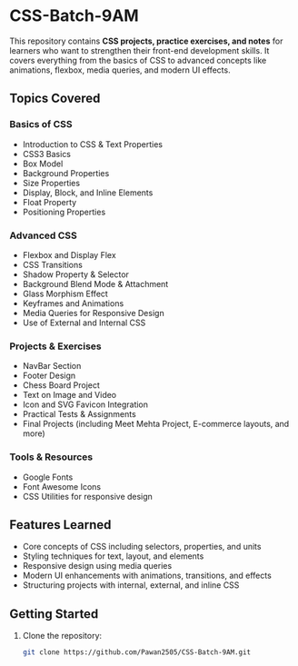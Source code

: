 # CSS-Batch-9AM

This repository contains **CSS projects, practice exercises, and notes** for learners who want to strengthen their front-end development skills. It covers everything from the basics of CSS to advanced concepts like animations, flexbox, media queries, and modern UI effects.

## Topics Covered

### Basics of CSS
- Introduction to CSS & Text Properties  
- CSS3 Basics  
- Box Model  
- Background Properties  
- Size Properties  
- Display, Block, and Inline Elements  
- Float Property  
- Positioning Properties  

### Advanced CSS
- Flexbox and Display Flex  
- CSS Transitions  
- Shadow Property & Selector  
- Background Blend Mode & Attachment  
- Glass Morphism Effect  
- Keyframes and Animations  
- Media Queries for Responsive Design  
- Use of External and Internal CSS  

### Projects & Exercises
- NavBar Section  
- Footer Design  
- Chess Board Project  
- Text on Image and Video  
- Icon and SVG Favicon Integration  
- Practical Tests & Assignments  
- Final Projects (including Meet Mehta Project, E-commerce layouts, and more)  

### Tools & Resources
- Google Fonts  
- Font Awesome Icons  
- CSS Utilities for responsive design  

## Features Learned
- Core concepts of CSS including selectors, properties, and units  
- Styling techniques for text, layout, and elements  
- Responsive design using media queries  
- Modern UI enhancements with animations, transitions, and effects  
- Structuring projects with internal, external, and inline CSS  

## Getting Started

1. Clone the repository:
   ```bash
   git clone https://github.com/Pawan2505/CSS-Batch-9AM.git
